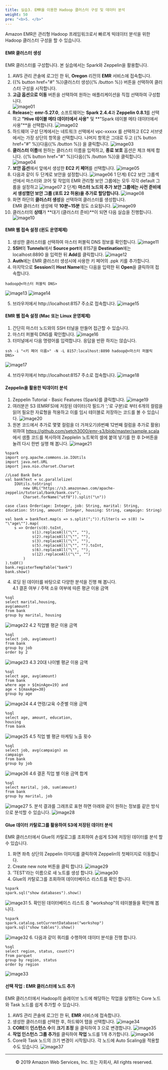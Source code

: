 ```yaml
---
title: 실습3. EMR을 이용한 Hadoop 클러스터 구성 및 데이터 분석
weight: 50
pre: "<b>5. </b>"
---
```


Amazon EMR은 관리형 Hadoop 프레임워크로서 빠르게 빅데이터 분석을 위한 Hadoop 클러스터 구성을 할 수 있습니다.<br/>

#### EMR 클러스터 생성
EMR 클러스터를 구성합니다. 본 실습에서는 Spark와 Zeppelin을 활용합니다.<br/>
1. AWS 관리 콘솔에 로그인 한 뒤, **Oregon** 리전의 **EMR** 서비스에 접속합니다.<br/>
2. {{% button href="#" %}}클러스터 생성{{% /button %}} 버튼을 선택하여 클러스터 구성을 시작합니다.<br/>
3. **고급 옵션으로 이동** 버튼을 선택하여 원하는 애플리케이션을 직접 선택하여 구성합니다.<br/>
![image01](images/01.png)
4. **Release**는 **emr-5.27.0**, 소프트웨어는 **Spark 2.4.4**과 **Zeppelin 0.8.1**를 선택하고 **"Hive 테이블 메타 데이터에서 사용"** 및 **"Spark 테이블 메타 데이터에서 사용"**을 선택합니다.
![image02](images/02.png)
5. 하드웨어 구성 단계에서는 네트워크 선택에서 vpc-xxxxx 를 선택하고 EC2 서브넷에서는 가장 상단의 항목을 선택합니다. 나머지 항목은 그대로 두고 {{% button href="#" %}}다음{{% /button %}} 을 클릭합니다.
![image03](images/03.png)
6. **클러스터 이름**에 원하는 클러스터 이름을 입력하고, **종료 보호** 옵션은 체크 해제 합니다. {{% button href="#" %}}다음{{% /button %}}을 클릭합니다.
![image04](images/04.png)
7. **보안 옵션**에서 앞에서 생성한 **EC2 키 페어**를 선택합니다.
![image05](images/05.png)
8. 다음과 같이 두 단계로 보안을 설정합니다.
![image06](images/06.png)
    1 단계) EC2 보안 그룹섹션에서 마스터와 코어 및 작업의 EMR 관리형 보안 그룹에는 모두 각각 default 그룹을 설정하고
    ![image07](images/07.png)
    2 단계) **마스터 노드의 추가 보안 그룹에는 사전 준비에서 생성했던 보안 그룹 (포트 22 허용)을 추가로 할당합니다.**
    ![image08](images/08.png)
9. 화면 하단의 **클러스터 생성**을 선택하여 클러스터를 생성합니다.<br/>
EMR 클러스터 생성에 약 **10분~15분** 정도 소요됩니다.
![image09](images/09.png)
10. 클러스터의 **상태**가 **대기 (클러스터 준비)**이 되면 다음 실습을 진행합니다.
![image10](images/10.png)

#### EMR 웹 접속 설정 (윈도 운영체제)
1. 생성한 클러스터를 선택하여 마스터 퍼블릭 DNS 정보를 확인합니다.
![image11](images/11.png)
2. **SSH**의 **Tunnels**에서 **Source port**에 8157을 **Destination**에는 localhost:8890 을 입력한 뒤 **Add**를 클릭합니다.
![image12](images/12.png)
3. **Auth**에는 EMR 클러스터 생성시에 사용한 키 페어의 .ppk 키를 추가합니다.
4. 마지막으로 **Session**의 **Host Name**에는 다음을 입력한 뒤 **Open**을 클릭하여 접속합니다.
```
hadoop@<마스터 퍼블릭 DNS>
```
![image13](images/13.png)
![image14](images/14.png)

5. 브라우저에서 http://localhost:8157 주소로 접속합니다.
![image15](images/15.png)

#### EMR 웹 접속 설정 (Mac 또는 Linux 운영체제)
1. 간단히 마스터 노드와의 SSH 터널을 만들어 접근할 수 있습니다.
2. 마스터 퍼블릭 DNS를 확인합니다.
![image16](images/16.png)
3. 터미널에서 다음 명령어를 입력합니다. 응답을 반환 하지는 않습니다.
```
ssh -i "<키 페어 이름>" -N -L 8157:localhost:8890 hadoop@<마스터 퍼블릭 DNS>
```
![image17](images/17.png)

4. 브라우저에서 http://localhost:8157 주소로 접속합니다.
![image18](images/18.png)

#### Zeppelin을 활용한 빅데이터 분석
1. Zeppelin Tutorial - Basic Features (Spark)를 클릭합니다.
![image19](images/19.png)
2. 여러분은 S3 (EMRFS)에 저장된 데이터(각 필드가 ‘;’로 구분)로 부터 6개의 컬럼을 읽어 필요한 자료형을 적용하고 이를 임시 테이블로 저장하는 코드를 볼 수 있습니다.
![image20](images/20.png)
3. 원본 코드에서 추가로 몇몇 컬럼을 더 가져오기(6번째 12번째 컬럼을 추가로 활용) 위하여 https://github.com/setch3000/emr-s3/blob/master/sample.scala 에서 샘플 코드를 복사하여 Zepplelin 노트북의 셀에 붙여 넣기를 한 후 ▷버튼을 눌려 다시 한번 실행 해 봅니다.
![image21](images/21.png)
```
%spark
import org.apache.commons.io.IOUtils
import java.net.URL
import java.nio.charset.Charset

//Load Bank Data
val bankText = sc.parallelize(
    IOUtils.toString(
        new URL("https://s3.amazonaws.com/apache-zeppelin/tutorial/bank/bank.csv"),
        Charset.forName("utf8")).split("\n"))
 
case class Order(age: Integer, job: String, marital: String, education: String, amount: Integer, housing: String, campaign: String)
 
val bank = bankText.map(s => s.split(";")).filter(s => s(0) != "\"age\"").map(
    s => Order(s(0).toInt,
            s(1).replaceAll("\"", ""),
            s(2).replaceAll("\"", ""),
            s(3).replaceAll("\"", ""),
            s(5).replaceAll("\"", "").toInt,
            s(6).replaceAll("\"", ""),
            s(12).replaceAll("\"", "")
        )
).toDF()
bank.registerTempTable("bank")
bank.show()
```
4. 로딩 된 데이터를 바탕으로 다양한 분석을 진행 해 봅니다.<br/>
4.1 결혼 여부 / 주택 소유 여부에 따른 평균 이용 금액
```
%sql
select marital,housing,
avg(amount)
from bank
group by marital, housing
```
![image22](images/22.png)
4.2 직업별 평균 이용 금액
```
%sql
select job, avg(amount)
from bank
group by job
order by 2
```
![image23](images/23.png)
4.3 20대 나이별 평균 이용 금액
```
%sql
select age, avg(amount)
from bank
where age > ${minAge=19} and
age < ${maxAge=30}
group by age
```
![image24](images/24.png)
4.4 연령/교육 수준별 이용 금액
```
%sql
select age, amount, education,
housing
from bank
```
![image25](images/25.png)
4.5 직업 별 평균 마케팅 노출 횟수
```
%sql
select job, avg(campaign) as
campaign
from bank
group by job
```
![image26](images/26.png)
4.6 결혼 직업 별 이용 금액 합계
```
%sql
select marital, job, sum(amount)
from bank
group by marital, job
```
![image27](images/27.png)
5. 분석 결과를 그래프로 표현 하면 아래와 같이 원하는 정보를 같은 방식으로 분석할 수 있습니다.
![image28](images/28.png)

#### Glue 데이터 카탈로그를 활용하여 S3에 저장된 데이터 분석
EMR 클러스터에서 Glue의 카탈로그를 조회하여 손쉽게 S3에 저장된 데이터를 분석 할 수 있습니다.<br/>
1. 화면 좌측 상단의 Zeppelin 이미지를 클릭하여 Zeppelin의 첫페이지로 이동합니다.<br/>
2. Create new note 버튼을 클릭 합니다.
![image29](images/29.png)
3. ’TEST’라는 이름으로 새 노트를 생성 합니다.
![image30](images/30.png)
4. Glue의 카탈로그를 조회하여 데이터베이스 리스트를 확인 합니다.
```
%spark
spark.sql("show databases").show()
```
![image31](images/31.png)
5. 확인된 데이터베이스 리스트 중 "workshop"의 테이블들을 확인해 봅니다.
```
%spark
spark.catalog.setCurrentDatabase("workshop")
spark.sql("show tables").show()
```
![image32](images/32.png)
6. 다음과 같이 쿼리를 수행하여 데이터 분석을 진행 합니다.
```
%sql
select region, status, count(*)
from parquet
group by region, status
order by region
```
![image33](images/33.png)

#### 선택 작업 : EMR 클러스터에 노드 추가
EMR 클러스터에서 Hadoop의 슬레이브 노드에 해당하는 작업을 실행하는 Core 노드와 Task 노드를 쉽게 추가할 수 있습니다.<br/>
1. AWS 관리 콘솔에 로그인 한 뒤, **EMR** 서비스에 접속합니다.<br/>
2. 생성한 클러스터를 선택한 후, 하드웨어 탭을 선택합니다.
![image34](images/34.png)
3. **CORE**의 **인스턴스 수**의 **크기 조정** 을 클릭하여 3 으로 변경합니다.
![image35](images/35.png)
4. **작업 인스턴스 그룹 추가**를 클릭하여 **작업** 노드를 1개 추가합니다.
![image36](images/36.png)
5. Core와 Task 노드의 크기 변경이 시작됩니다. 각 노드에 Auto Scaling을 적용할 수도 있습니다.
![image37](images/37.png)

---
<p align="center">
© 2019 Amazon Web Services, Inc. 또는 자회사, All rights reserved.
</p>
